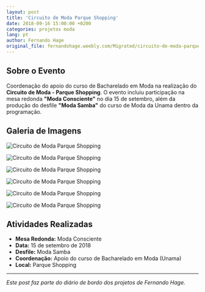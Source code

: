 ```yaml
---
layout: post
title: 'Circuito de Moda Parque Shopping'
date: 2018-09-16 15:00:00 +0200
categories: projetos moda
lang: pt
author: Fernando Hage
original_file: fernandohage.weebly.com/Migrated/circuito-de-moda-parque-shopping.html
---
```


## Sobre o Evento

Coordenação do apoio do curso de Bacharelado em Moda na realização do **Circuito de Moda - Parque Shopping**. O evento incluiu participação na mesa redonda **"Moda Consciente"** no dia 15 de setembro, além da produção do desfile **"Moda Samba"** do curso de Moda da Unama dentro da programação.

## Galeria de Imagens

![Circuito de Moda Parque Shopping](/assets/images/2018-09-16-circuito-moda-parque-shopping-evento-01.jpg)

![Circuito de Moda Parque Shopping](/assets/images/2018-09-16-circuito-moda-parque-shopping-evento-02.jpg)

![Circuito de Moda Parque Shopping](/assets/images/2018-09-16-circuito-moda-parque-shopping-evento-03.jpg)

![Circuito de Moda Parque Shopping](/assets/images/2018-09-16-circuito-moda-parque-shopping-evento-04.jpg)

![Circuito de Moda Parque Shopping](/assets/images/2018-09-16-circuito-moda-parque-shopping-evento-05.jpg)

![Circuito de Moda Parque Shopping](/assets/images/2018-09-16-circuito-moda-parque-shopping-evento-06.jpg)

## Atividades Realizadas

- **Mesa Redonda:** Moda Consciente
- **Data:** 15 de setembro de 2018
- **Desfile:** Moda Samba
- **Coordenação:** Apoio do curso de Bacharelado em Moda (Unama)
- **Local:** Parque Shopping

---

*Este post faz parte do diário de bordo dos projetos de Fernando Hage.*
